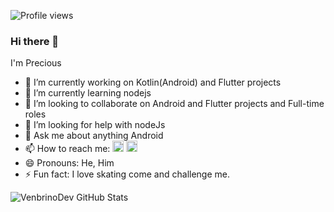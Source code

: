 

![Profile views](https://gpvc.arturio.dev/venbrinoDev)
### Hi there 👋

I'm Precious

- 🔭 I’m currently working on Kotlin(Android) and Flutter projects
- 🌱 I’m currently learning nodejs
- 👯 I’m looking to collaborate on Android and Flutter projects and Full-time roles
- 🤔 I’m looking for help with nodeJs
- 💬 Ask me about anything Android
- 📫 How to reach me: [<img src='https://cdn.jsdelivr.net/npm/simple-icons@3.0.1/icons/twitter.svg' alt='twitter' height='18'>](https://twitter.com/AgalabaP)
  [<img src='https://cdn.jsdelivr.net/npm/simple-icons@3.0.1/icons/gmail.svg' alt='G-mail' height='18' color = 'blue'>](venbrinosoftwaredeveloper@gmail.com)
- 😄 Pronouns: He, Him
- ⚡ Fun fact: I love skating come and challenge me.


![VenbrinoDev GitHub Stats](https://github-readme-stats.vercel.app/api?username=victor-el&theme=cobalt&show_icons=true&&line_height=40)
